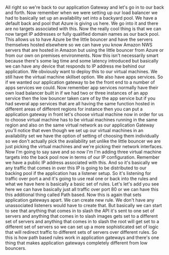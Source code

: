 All right so we're back to our application Gateway and let's go in to our back and forth.
Now remember when we were setting up our load balancer we had to basically set up an availability set
into a backyard pool.
We have a default back and pool that Azure is giving us here.
We go into it and there are no targets associated with this.
Now the really cool thing is that we can now target IP addresses or fully qualified domain names as
our back pool.
This allows us to have Azure be the little bouncer and have the servers themselves hosted elsewhere
so we can have you know Amazon NWS servers that are hosted in Amazon but using the little bouncer from
Azure or from our own on premises environments.
Now this isn't necessarily smart because there's some lag time and some latency introduced but basically
we can have any device that responds to IP address me behind our application.
We obviously want to deploy this to our virtual machines.
We still have the virtual machine skillset option.
We also have apps services.
So if we wanted our application gateway to be the front end to a number of apps services we could.
Now remember app services normally have their own load balancer built in if we had two or three instances
of an app service then the low bouncer taken care of by the app service but if you had several app services
that are all having the same function hosted in different areas of different regions for instance then
you can put a application gateway in front let's choose virtual machine now in order for us to choose
virtual machine has to be virtual machines running in the same region and also on the same virtual network
as our application Gateway you'll notice that even though we set up our virtual machines in an availability
set we have the option of setting of choosing them individually so we don't actually pick the availability
set unlike the little bouncer we are just picking the virtual machines and we're picking their network
interfaces.
Now I'm going to say save and so now I'm I'm adding three virtual machine targets into the back pool
now in terms of our IP configuration.
Remember we have a public IP address associated with this.
And so it's basically we any traffic that comes in over this IP is going to be distributed to our backing
pool if the application has a listener setup.
So it's listening for traffic over port a and it's going to use real one or back into the rules and
what we have here is basically a basic set of rules.
Let's let's add you see here we can have basically just all traffic over port 80 or we can have this
this additional thing called Path based.
Now this is again that sets application gateways apart.
We can create new rule.
We don't have any unassociated listeners would have to create that.
But basically we can start to see
that anything that comes in to slash the API it's sent to one set of servers and anything that comes
in to slash images gets set to a different set of servers and anything that comes in to slash the root
will get set to a different set of servers so we can set up a more sophisticated set of logic that will
redirect traffic to different sets of servers over different rules.
So this is how path based rules work in application gateways and there's one thing that makes application
gateways completely different from low bouncers.
